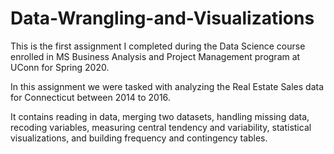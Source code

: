 # Data-Wrangling-and-Visualizations
This is the first assignment I completed during the Data Science course enrolled in MS Business Analysis and Project Management program at UConn for Spring 2020.

In this assignment we were tasked with analyzing the Real Estate Sales data for Connecticut between 2014 to 2016.

It contains reading in data, merging two datasets, handling missing data, recoding variables, measuring central tendency and variability, 
statistical visualizations, and building frequency and contingency tables.
